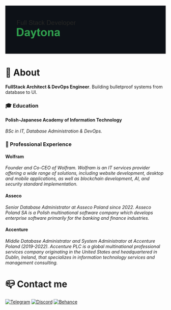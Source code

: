 ![Header Image](header.png)

# 📗 About
**FullStack Architect & DevOps Engineer**. Building bulletproof systems from database to UI.  

### 🎓 Education
#### Polish-Japanese Academy of Information Technology
*BSc in IT, Database Administration & DevOps.*

### 💼 Professional Experience
#### Wolfram 
*Founder and Co-CEO of Wolfram. Wolfram is an IT services provider offering a wide range of solutions, including website development, desktop and mobile applications, as well as blockchain development, AI, and security standard implementation.*
#### Asseco 
*Senior Database Administrator at Asseco Poland since 2022. Asseco Poland SA is a Polish multinational software company which develops enterprise software primarily for the banking and finance industries.*
#### Accenture
*Middle Database Administrator and System Administrator at Accenture Poland (2019-2022). Accenture PLC is a global multinational professional services company originating in the United States and headquartered in Dublin, Ireland, that specializes in information technology services and management consulting.*

# 📪 Contact me
[![Telegram](https://img.shields.io/badge/Telegram-2CA5E0?style=for-the-badge&logo=telegram&logoColor=white)](https://t.me/apolanski13)
[![Discord](https://img.shields.io/badge/Discord-5865F2?style=for-the-badge&logo=discord&logoColor=white)](https://discord.com/users/590658853884919868)
[![Behance](https://img.shields.io/badge/Behance-0054F7?style=for-the-badge&logo=behance&logoColor=white)](https://www.behance.net/aleksybiskwitow)
